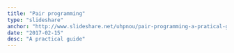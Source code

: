 ```yaml
---
title: "Pair programming"
type: "slideshare"
anchor: "http://www.slideshare.net/uhpnou/pair-programming-a-pratical-guide"
date: "2017-02-15"
desc: "A practical guide"
---
```


